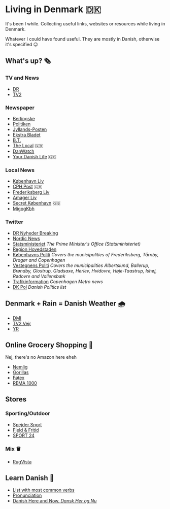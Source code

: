 # Living in Denmark 🇩🇰

It's been I while. Collecting useful links, websites or resources while living in Denmark.

Whatever I could have found useful.
They are mostly in Danish, otherwise it's specified 😉

## What's up? 🗞️ 

### TV and News
* [DR](https://www.dr.dk/)
* [TV2](https://tv2.dk/)

### Newspaper
* [Berlingske](https://www.berlingske.dk/)
* [Politiken](https://politiken.dk/)
* [Jyllands-Posten](https://jyllands-posten.dk/)
* [Ekstra Bladet](https://ekstrabladet.dk/)
* [B.T.](https://www.bt.dk/)
* [The Local](https://www.thelocal.dk/) 🇬🇧
* [DanWatch](https://www.danwatch.dk/)
* [Your Danish Life](https://www.yourdanishlife.dk/) 🇬🇧

### Local News
* [København Liv](https://kobenhavnliv.dk/)
* [CPH Post](https://cphpost.dk/) 🇬🇧
* [Frederiksberg Liv](https://frederiksbergliv.dk/)
* [Amager Liv](https://amagerliv.dk/)
* [Secret København](https://secretkobenhavn.com/) 🇬🇧
* [MigogKbh](https://migogkbh.dk/)

### Twitter
* [DR Nyheder Breaking](https://twitter.com/DRBreaking)
* [Nordic News](https://twitter.com/Nordic_News)
* [Statsministeriet](https://twitter.com/Statsmin) _The Prime Minister's Office (Statsministeriet)_
* [Region Hovedstaden](https://twitter.com/RegionH)
* [Københavns Politi](https://twitter.com/KobenhavnPoliti) _Covers the municipalities of Frederiksberg, Tårnby, Dragør and Copenhagen_
* [Vestegnens Politi](https://twitter.com/VestegnsPoliti) _Covers the municipalities Albertslund, Ballerup, Brøndby, Glostrup, Gladsaxe, Herlev, Hvidovre, Høje-Taastrup, Ishøj, Rødovre and Vallensbæk_
* [Trafikinformation](https://twitter.com/MetroenKBH) _Copenhagen Metro news_
* [DK Pol](https://twitter.com/i/lists/704961335885303810) _Danish Politics list_

## Denmark + Rain = Danish Weather 🌧️
* [DMI](https://www.dmi.dk/)
* [TV2 Vejr](https://vejr.tv2.dk/)
* [YR](https://www.yr.no/en)

## Online Grocery Shopping 🛒
Nej, there's no Amazon here eheh
* [Nemlig](https://www.nemlig.com/)
* [Gorillas](https://gorillas.io/en)
* [Føtex](https://hjem.foetex.dk/)
* [REMA 1000](https://shop.rema1000.dk/)

## Stores

### Sporting/Outdoor
* [Spejder Sport](https://www.spejdersport.dk/)
* [Fjeld & Fritid](https://www.fjeldogfritid.dk/)
* [SPORT 24](https://www.sport24.dk/)

### Mix 🪣
* [RugVista](https://rugvista.dk)

## Learn Danish 🥔

* [List with most common verbs](http://fjern-uv.dk/250.pdf)
* [Pronunciation](https://duda.dk/video/dansk/udtale/)
* [Danish Here and Now, _Dansk Her og Nu_](https://danskherognu.dk/)
